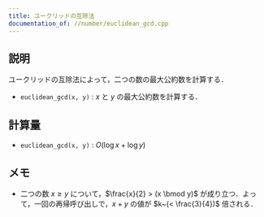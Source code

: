```yaml
---
title: ユークリッドの互除法
documentation_of: //number/euclidean_gcd.cpp
---
```


## 説明

ユークリッドの互除法によって，二つの数の最大公約数を計算する．

* `euclidean_gcd(x, y)` : $x$ と $y$ の最大公約数を計算する．

## 計算量

* `euclidean_gcd(x, y)` : $O(\log x + \log y)$

## メモ

* 二つの数 $x \geq y$ について，$\frac{x}{2} > (x \bmod y)$ が成り立つ．よって，一回の再帰呼び出しで，$x + y$ の値が $k~(< \frac{3}{4})$ 倍される．
 